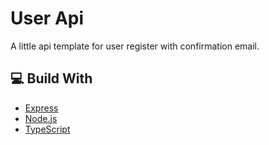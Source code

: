 # User Api

A little api template for user register with confirmation email.

## 💻 Build With

-   [Express](https://expressjs.com/pt-br/ "Express")
-   [Node.js](https://nodejs.org/en/ "Node.js")
-   [TypeScript](https://www.typescriptlang.org/ "TypeScript")
